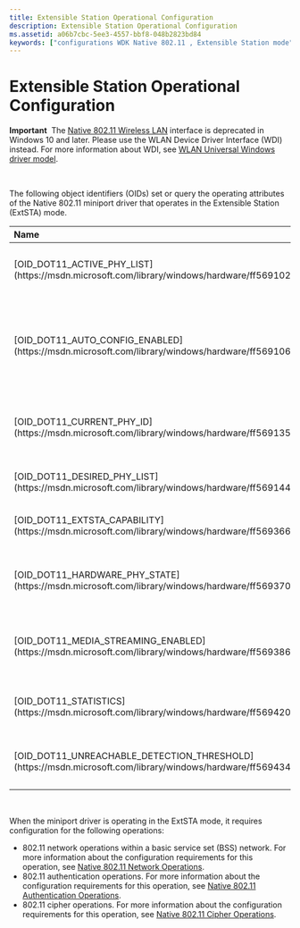```yaml
---
title: Extensible Station Operational Configuration
description: Extensible Station Operational Configuration
ms.assetid: a06b7cbc-5ee3-4557-bbf8-048b2823bd84
keywords: ["configurations WDK Native 802.11 , Extensible Station mode", "Extensible Station operational configuration WDK Native 802.11", "ExtSTA operational configuration WDK Native 802.11"]
---
```


# Extensible Station Operational Configuration


**Important**  The [Native 802.11 Wireless LAN](native-802-11-wireless-lan4.md) interface is deprecated in Windows 10 and later. Please use the WLAN Device Driver Interface (WDI) instead. For more information about WDI, see [WLAN Universal Windows driver model](wifi-universal-driver-model.md).

 

The following object identifiers (OIDs) set or query the operating attributes of the Native 802.11 miniport driver that operates in the Extensible Station (ExtSTA) mode.

<table>
<colgroup>
<col width="50%" />
<col width="50%" />
</colgroup>
<thead>
<tr class="header">
<th align="left">Name</th>
<th align="left">Description</th>
</tr>
</thead>
<tbody>
<tr class="odd">
<td align="left"><p>[OID_DOT11_ACTIVE_PHY_LIST](https://msdn.microsoft.com/library/windows/hardware/ff569102)</p></td>
<td align="left"><p>Queries the list of PHYs on the 802.11 station that can be used for transmitting and receiving packets over the current basic service set (BSS) connection.</p></td>
</tr>
<tr class="even">
<td align="left"><p>[OID_DOT11_AUTO_CONFIG_ENABLED](https://msdn.microsoft.com/library/windows/hardware/ff569106)</p></td>
<td align="left"><p>Sets or queries the automatic mode for the media access control (MAC) or PHY configuration</p>
<p>For more information about these configuration modes, see [Automatic MAC Configuration](automatic-mac-configuration.md) and [Automatic PHY Configuration](automatic-phy-configuration.md).</p></td>
</tr>
<tr class="odd">
<td align="left"><p>[OID_DOT11_CURRENT_PHY_ID](https://msdn.microsoft.com/library/windows/hardware/ff569135)</p></td>
<td align="left"><p>Sets or queries the PHY identifier (ID) that the miniport driver uses when PHY-layer OIDs are set or queried. For more information about PHY-layer OIDs, see [802.11 PHY Configuration](802-11-phy-configuration.md).</p></td>
</tr>
<tr class="even">
<td align="left"><p>[OID_DOT11_DESIRED_PHY_LIST](https://msdn.microsoft.com/library/windows/hardware/ff569144)</p></td>
<td align="left"><p>Sets or queries the list of PHY IDs that the 802.11 station uses when connecting to and operating in a BSS.</p></td>
</tr>
<tr class="odd">
<td align="left"><p>[OID_DOT11_EXTSTA_CAPABILITY](https://msdn.microsoft.com/library/windows/hardware/ff569366)</p></td>
<td align="left"><p>Queries the sizes of various tables and lists supported by the 802.11 station.</p></td>
</tr>
<tr class="even">
<td align="left"><p>[OID_DOT11_HARDWARE_PHY_STATE](https://msdn.microsoft.com/library/windows/hardware/ff569370)</p></td>
<td align="left"><p>Queries the power state of the current PHY type on the 802.11 station. The current PHY type is determined through a query of [OID_DOT11_CURRENT_PHY_ID](https://msdn.microsoft.com/library/windows/hardware/ff569135).</p></td>
</tr>
<tr class="odd">
<td align="left"><p>[OID_DOT11_MEDIA_STREAMING_ENABLED](https://msdn.microsoft.com/library/windows/hardware/ff569386)</p></td>
<td align="left"><p>Sets or queries the current setting of media streaming on the 802.11 station. For more information about media streaming, see [Native 802.11 Media Streaming](native-802-11-media-streaming.md).</p></td>
</tr>
<tr class="even">
<td align="left"><p>[OID_DOT11_STATISTICS](https://msdn.microsoft.com/library/windows/hardware/ff569420)</p></td>
<td align="left"><p>Queries statistics gathered by the miniport driver for the IEEE 802.11 interface. For more information about 802.11 statistics, see [Native 802.11 Statistics](native-802-11-statistics.md).</p></td>
</tr>
<tr class="odd">
<td align="left"><p>[OID_DOT11_UNREACHABLE_DETECTION_THRESHOLD](https://msdn.microsoft.com/library/windows/hardware/ff569434)</p></td>
<td align="left"><p>Sets or queries the maximum amount of time before the 802.11 station determines that it has lost connectivity to an access point (AP) or peer station.</p></td>
</tr>
</tbody>
</table>

 

When the miniport driver is operating in the ExtSTA mode, it requires configuration for the following operations:

-   802.11 network operations within a basic service set (BSS) network. For more information about the configuration requirements for this operation, see [Native 802.11 Network Operations](native-802-11-network-operations.md).
-   802.11 authentication operations. For more information about the configuration requirements for this operation, see [Native 802.11 Authentication Operations](native-802-11-authentication-operations.md).
-   802.11 cipher operations. For more information about the configuration requirements for this operation, see [Native 802.11 Cipher Operations](native-802-11-cipher-operations.md).

 

 





